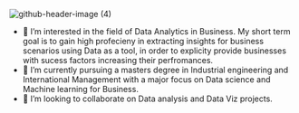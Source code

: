 ![github-header-image (4)](https://github.com/srikar-mulgund97/srikar-mulgund97/assets/132211845/957f8d75-2eb9-40ae-b72d-185c9b1e6871)




- 👀 I’m interested in the field of Data Analytics in Business. My short term goal is to gain high profecieny in extracting insights for business scenarios using Data as a tool, in order to explicity provide businesses with sucess factors increasing their perfromances.   
- 🌱 I’m currently pursuing a masters degree in Industrial engineering and International Management with a major focus on Data science and Machine learning for Business.  
- 💞️ I’m looking to collaborate on Data analysis and Data Viz projects.

<!---
srikar-mulgund97/srikar-mulgund97 is a ✨ special ✨ repository because its `README.md` (this file) appears on your GitHub profile.
You can click the Preview link to take a look at your changes.
--->
